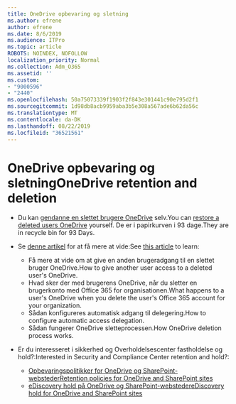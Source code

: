```yaml
---
title: OneDrive opbevaring og sletning
ms.author: efrene
author: efrene
ms.date: 8/6/2019
ms.audience: ITPro
ms.topic: article
ROBOTS: NOINDEX, NOFOLLOW
localization_priority: Normal
ms.collection: Adm_O365
ms.assetid: ''
ms.custom:
- "9000596"
- "2440"
ms.openlocfilehash: 50a75073339f1903f2f843e301441c90e795d2f1
ms.sourcegitcommit: 1d98db8acb9959aba3b5e308a567ade6b62da56c
ms.translationtype: MT
ms.contentlocale: da-DK
ms.lasthandoff: 08/22/2019
ms.locfileid: "36521561"
---
```

# <a name="onedrive-retention-and-deletion"></a><span data-ttu-id="e8eed-102">OneDrive opbevaring og sletning</span><span class="sxs-lookup"><span data-stu-id="e8eed-102">OneDrive retention and deletion</span></span>

- <span data-ttu-id="e8eed-103">Du kan [gendanne en slettet brugere OneDrive](https://docs.microsoft.com/onedrive/restore-deleted-onedrive) selv.</span><span class="sxs-lookup"><span data-stu-id="e8eed-103">You can [restore a deleted users OneDrive](https://docs.microsoft.com/onedrive/restore-deleted-onedrive) yourself.</span></span> <span data-ttu-id="e8eed-104">De er i papirkurven i 93 dage.</span><span class="sxs-lookup"><span data-stu-id="e8eed-104">They are in recycle bin for 93 Days.</span></span> 

- <span data-ttu-id="e8eed-105">Se [denne artikel](https://docs.microsoft.com/onedrive/restore-deleted-onedrive) for at få mere at vide:</span><span class="sxs-lookup"><span data-stu-id="e8eed-105">See [this article](https://docs.microsoft.com/onedrive/restore-deleted-onedrive) to learn:</span></span>
    - <span data-ttu-id="e8eed-106">Få mere at vide om at give en anden brugeradgang til en slettet bruger OneDrive.</span><span class="sxs-lookup"><span data-stu-id="e8eed-106">How to give another user access to a deleted user's OneDrive.</span></span>
    - <span data-ttu-id="e8eed-107">Hvad sker der med brugerens OneDrive, når du sletter en brugerkonto med Office 365 for organisationen.</span><span class="sxs-lookup"><span data-stu-id="e8eed-107">What happens to a user's OneDrive when you delete the user's Office 365 account for your organization.</span></span>
    - <span data-ttu-id="e8eed-108">Sådan konfigureres automatisk adgang til delegering.</span><span class="sxs-lookup"><span data-stu-id="e8eed-108">How to configure automatic access delegation.</span></span>
    - <span data-ttu-id="e8eed-109">Sådan fungerer OneDrive sletteprocessen.</span><span class="sxs-lookup"><span data-stu-id="e8eed-109">How OneDrive deletion process works.</span></span>

- <span data-ttu-id="e8eed-110">Er du interesseret i sikkerhed og Overholdelsescenter fastholdelse og hold?:</span><span class="sxs-lookup"><span data-stu-id="e8eed-110">Interested in Security and Compliance Center retention and hold?:</span></span>
    - [<span data-ttu-id="e8eed-111">Opbevaringspolitikker for OneDrive og SharePoint-websteder</span><span class="sxs-lookup"><span data-stu-id="e8eed-111">Retention policies for OneDrive and SharePoint sites</span></span>](https://docs.microsoft.com/office365/securitycompliance/retention-policies?redirectSourcePath=%252farticle%252f5e377752-700d-4870-9b6d-12bfc12d2423#content-in-onedrive-accounts-and-sharepoint-sites)
    - [<span data-ttu-id="e8eed-112">eDiscovery hold på OneDrive og SharePoint-websteder</span><span class="sxs-lookup"><span data-stu-id="e8eed-112">eDiscovery hold for OneDrive and SharePoint sites</span></span>](https://docs.microsoft.com/office365/securitycompliance/ediscovery-cases#step-4-place-content-locations-on-hold)



